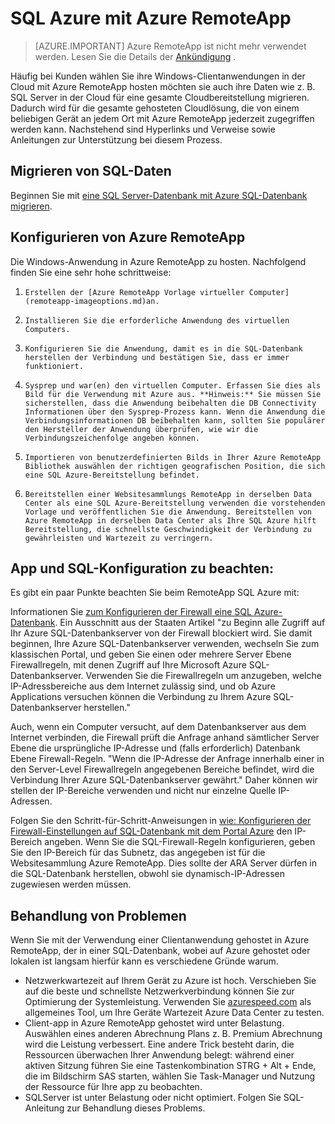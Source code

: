<properties
   pageTitle="SQL Azure mit Azure RemoteApp | Microsoft Azure"
   description="Erfahren Sie, wie Sie mit RemoteApp Azure SQL Azure verwenden."
   services="remoteapp"
   documentationCenter=""
   authors="ericorman"
   manager="mbaldwin"
   editor=""/>

<tags
   ms.service="remoteapp"
   ms.devlang="na"
   ms.topic="hero-article"
   ms.tgt_pltfrm="na"
   ms.workload="compute"
   ms.date="08/15/2016"
   ms.author="elizapo"/>

# <a name="sql-azure-with-azure-remoteapp"></a>SQL Azure mit Azure RemoteApp

> [AZURE.IMPORTANT]
> Azure RemoteApp ist nicht mehr verwendet werden. Lesen Sie die Details der [Ankündigung](https://go.microsoft.com/fwlink/?linkid=821148) .

Häufig bei Kunden wählen Sie ihre Windows-Clientanwendungen in der Cloud mit Azure RemoteApp hosten möchten sie auch ihre Daten wie z. B. SQL Server in der Cloud für eine gesamte Cloudbereitstellung migrieren. Dadurch wird für die gesamte gehosteten Cloudlösung, die von einem beliebigen Gerät an jedem Ort mit Azure RemoteApp jederzeit zugegriffen werden kann. Nachstehend sind Hyperlinks und Verweise sowie Anleitungen zur Unterstützung bei diesem Prozess.  

## <a name="migrate-your-sql-data"></a>Migrieren von SQL-Daten

Beginnen Sie mit [eine SQL Server-Datenbank mit Azure SQL-Datenbank migrieren](../sql-database/sql-database-cloud-migrate.md). 

## <a name="configure-azure-remoteapp"></a>Konfigurieren von Azure RemoteApp
Die Windows-Anwendung in Azure RemoteApp zu hosten. Nachfolgend finden Sie eine sehr hohe schrittweise:

1.     Erstellen der [Azure RemoteApp Vorlage virtueller Computer](remoteapp-imageoptions.md)an. 
2.     Installieren Sie die erforderliche Anwendung des virtuellen Computers.
3.     Konfigurieren Sie die Anwendung, damit es in die SQL-Datenbank herstellen der Verbindung und bestätigen Sie, dass er immer funktioniert.
4.     Sysprep und war(en) den virtuellen Computer. Erfassen Sie dies als Bild für die Verwendung mit Azure aus. **Hinweis:** Sie müssen Sie sicherstellen, dass die Anwendung beibehalten die DB Connectivity Informationen über den Sysprep-Prozess kann. Wenn die Anwendung die Verbindungsinformationen DB beibehalten kann, sollten Sie populärer den Hersteller der Anwendung überprüfen, wie wir die Verbindungszeichenfolge angeben können.
5.     Importieren von benutzerdefinierten Bilds in Ihrer Azure RemoteApp Bibliothek auswählen der richtigen geografischen Position, die sich eine SQL Azure-Bereitstellung befindet. 
6.     Bereitstellen einer Websitesammlungs RemoteApp in derselben Data Center als eine SQL Azure-Bereitstellung verwenden die vorstehenden Vorlage und veröffentlichen Sie die Anwendung. Bereitstellen von Azure RemoteApp in derselben Data Center als Ihre SQL Azure hilft Bereitstellung, die schnellste Geschwindigkeit der Verbindung zu gewährleisten und Wartezeit zu verringern. 

## <a name="app-and-sql-configuration-considerations"></a>App und SQL-Konfiguration zu beachten:
Es gibt ein paar Punkte beachten Sie beim RemoteApp SQL Azure mit:

Informationen Sie [zum Konfigurieren der Firewall eine SQL Azure-Datenbank](../sql-database/sql-database-firewall-configure.md). Ein Ausschnitt aus der Staaten Artikel "zu Beginn alle Zugriff auf Ihr Azure SQL-Datenbankserver von der Firewall blockiert wird. Sie damit beginnen, Ihre Azure SQL-Datenbankserver verwenden, wechseln Sie zum klassischen Portal, und geben Sie einen oder mehrere Server Ebene Firewallregeln, mit denen Zugriff auf Ihre Microsoft Azure SQL-Datenbankserver. Verwenden Sie die Firewallregeln um anzugeben, welche IP-Adressbereiche aus dem Internet zulässig sind, und ob Azure Applications versuchen können die Verbindung zu Ihrem Azure SQL-Datenbankserver herstellen."

Auch, wenn ein Computer versucht, auf dem Datenbankserver aus dem Internet verbinden, die Firewall prüft die Anfrage anhand sämtlicher Server Ebene die ursprüngliche IP-Adresse und (falls erforderlich) Datenbank Ebene Firewall-Regeln. "Wenn die IP-Adresse der Anfrage innerhalb einer in den Server-Level Firewallregeln angegebenen Bereiche befindet, wird die Verbindung Ihrer Azure SQL-Datenbankserver gewährt." Daher können wir stellen der IP-Bereiche verwenden und nicht nur einzelne Quelle IP-Adressen.

Folgen Sie den Schritt-für-Schritt-Anweisungen in [wie: Konfigurieren der Firewall-Einstellungen auf SQL-Datenbank mit dem Portal Azure](../sql-database/sql-database-configure-firewall-settings.md) den IP-Bereich angeben. Wenn Sie die SQL-Firewall-Regeln konfigurieren, geben Sie den IP-Bereich für das Subnetz, das angegeben ist für die Websitesammlung Azure RemoteApp. Dies sollte der ARA Server dürfen in die SQL-Datenbank herstellen, obwohl sie dynamisch-IP-Adressen zugewiesen werden müssen.

## <a name="troubleshooting"></a>Behandlung von Problemen
Wenn Sie mit der Verwendung einer Clientanwendung gehostet in Azure RemoteApp, der in einer SQL-Datenbank, wobei auf Azure gehostet oder lokalen ist langsam hierfür kann es verschiedene Gründe warum.  

- Netzwerkwartezeit auf Ihrem Gerät zu Azure ist hoch. Verschieben Sie auf die beste und schnellste Netzwerkverbindung können Sie zur Optimierung der Systemleistung. Verwenden Sie [azurespeed.com](http://azurespeed.com/) als allgemeines Tool, um Ihre Geräte Wartezeit Azure Data Center zu testen.  
- Client-app in Azure RemoteApp gehostet wird unter Belastung. Auswählen eines anderen Abrechnung Plans z. B. Premium Abrechnung wird die Leistung verbessert. Eine andere Trick besteht darin, die Ressourcen überwachen Ihrer Anwendung belegt: während einer aktiven Sitzung führen Sie eine Tastenkombination STRG + Alt + Ende, die im Bildschirm SAS starten, wählen Sie Task-Manager und Nutzung der Ressource für Ihre app zu beobachten.
- SQLServer ist unter Belastung oder nicht optimiert. Folgen Sie SQL-Anleitung zur Behandlung dieses Problems. 

